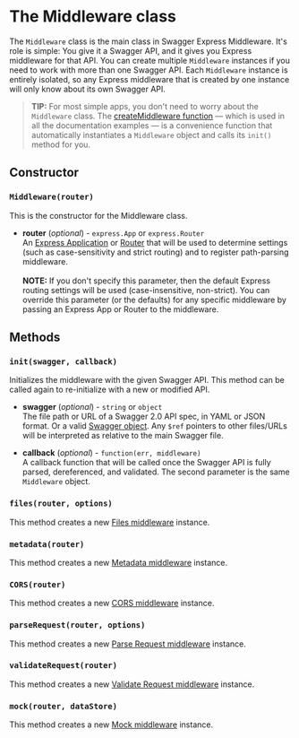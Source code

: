 The Middleware class
============================
The `Middleware` class is the main class in Swagger Express Middleware.  It's role is simple: You give it a Swagger API, and it gives you Express middleware for that API.  You can create multiple `Middleware` instances if you need to work with more than one Swagger API.  Each `Middleware` instance is entirely isolated, so any Express middleware that is created by one instance will only know about its own Swagger API.

> **TIP:** For most simple apps, you don't need to worry about the `Middleware` class.  The [createMiddleware function](createMiddleware.md) &mdash; which is used in all the documentation examples &mdash; is a convenience function that automatically instantiates a `Middleware` object and calls its `init()` method for you.


Constructor
-----------------------
### `Middleware(router)`
This is the constructor for the Middleware class.

* __router__ (_optional_) - `express.App` or `express.Router`<br>
An [Express Application](http://expressjs.com/4x/api.html#application) or [Router](http://expressjs.com/4x/api.html#router) that will be used to determine settings (such as case-sensitivity and strict routing) and to register path-parsing middleware.
<br><br>
**NOTE:** If you don't specify this parameter, then the default Express routing settings will be used (case-insensitive, non-strict).  You can override this parameter (or the defaults) for any specific middleware by passing an Express App or Router to the middleware.


Methods
-----------------------
### `init(swagger, callback)`
Initializes the middleware with the given Swagger API. This method can be called again to re-initialize with a new or modified API.

* __swagger__ (_optional_) - `string` or `object`<br>
The file path or URL of a Swagger 2.0 API spec, in YAML or JSON format. Or a valid [Swagger object](https://github.com/swagger-api/swagger-spec/blob/master/versions/2.0.md#swagger-object).  Any `$ref` pointers to other files/URLs will be interpreted as relative to the main Swagger file.

* __callback__ (_optional_) - `function(err, middleware)`<br>
A callback function that will be called once the Swagger API is fully parsed, dereferenced, and validated. The second parameter is the same `Middleware` object.

### `files(router, options)`
This method creates a new [Files middleware](../middleware/files.md) instance.

### `metadata(router)`
This method creates a new [Metadata middleware](../middleware/metadata.md) instance.

### `CORS(router)`
This method creates a new [CORS middleware](../middleware/CORS.md) instance.

### `parseRequest(router, options)`
This method creates a new [Parse Request middleware](../middleware/parseRequest.md) instance.

### `validateRequest(router)`
This method creates a new [Validate Request middleware](../middleware/validateRequest.md) instance.

### `mock(router, dataStore)`
This method creates a new [Mock middleware](../middleware/mock.md) instance.
